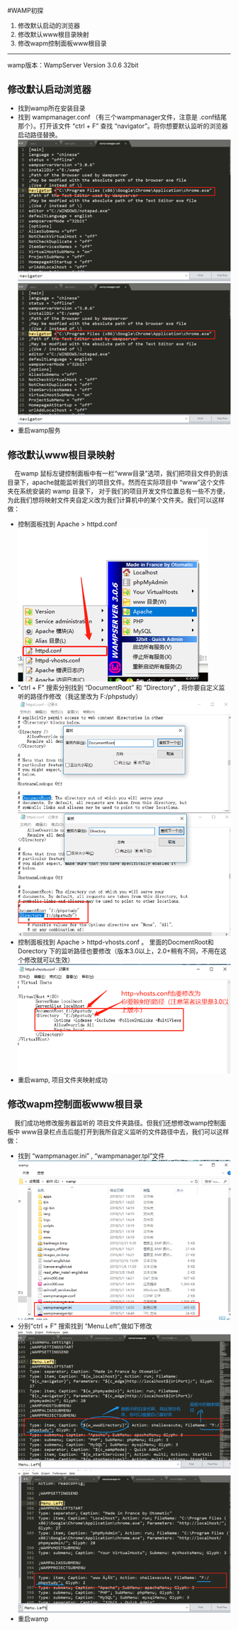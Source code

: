 ﻿#WAMP初探

 1. 修改默认启动的浏览器
 2. 修改默认www根目录映射
 3. 修改wapm控制面板www根目录


----------
wamp版本：WampServer Version 3.0.6 32bit

## 修改默认启动浏览器 ##
 

 - 找到wamp所在安装目录
 - 找到 wampmanager.conf （有三个wampmanager文件，注意是 .conf结尾那个）。打开该文件 “ctrl + F” 查找 “navigator”。将你想要默认监听的浏览器启动路径替换。![此处输入图片的描述][1]
 ![此处输入图片的描述][2]
 - 重启wamp服务

## 修改默认www根目录映射 ##
&nbsp;&nbsp;&nbsp;&nbsp;在wamp 鼠标左键控制面板中有一栏“www目录”选项，我们把项目文件扔到该目录下，apache就能监听我们的项目文件。然而在实际项目中 “www”这个文件夹在系统安装的 wamp 目录下， 对于我们的项目开发文件位置总有一些不方便，为此我们想将映射文件夹自定义改为我们计算机中的某个文件夹。我们可以这样做：

 - 控制面板找到 Apache > httpd.conf
 ![此处输入图片的描述][3]
 - "ctrl + F" 搜索分别找到 “DocumentRoot” 和 “Directory” , 将你要自定义监听的路径作修改（我这里改为 F:/phpstudy）
 ![此处输入图片的描述][4]
![此处输入图片的描述][5]
 - 控制面板找到 Apache > httpd-vhosts.conf 。 里面的DocmentRoot和Dorectory 下的监听路径也要修改（版本3.0以上，2.0+稍有不同，不用在这个修改就可以生效）
![此处输入图片的描述][6]
 - 重启wamp, 项目文件夹映射成功
## 修改wapm控制面板www根目录 ##
&nbsp;&nbsp;&nbsp;&nbsp;我们成功地修改服务器监听的 项目文件夹路径。但我们还想修改wamp控制面板中 www目录栏点击后能打开到我所自定义监听的文件路径中去，我们可以这样做：
 - 找到 “wampmanager.ini” , “wampmanager.tpl”文件
![此处输入图片的描述][7]
 - 分别“ctrl + F” 搜索找到 “Menu.Left”,做如下修改 
![此处输入图片的描述][8]
![此处输入图片的描述][9]
 - 重启wamp
 
 
  
 


  [1]: https://github.com/hedonghui/article/blob/master/php/screenshot/php2.jpg
  [2]: https://github.com/hedonghui/article/blob/master/php/screenshot/php2.jpg
  [3]: https://github.com/hedonghui/article/blob/master/php/screenshot/php3.jpg
  [4]: https://github.com/hedonghui/article/blob/master/php/screenshot/php4.jpg
  [5]: https://github.com/hedonghui/article/blob/master/php/screenshot/php5.jpg
  [6]: https://github.com/hedonghui/article/blob/master/php/screenshot/php7.jpg
  [7]: https://github.com/hedonghui/article/blob/master/php/screenshot/php8.jpg
  [8]: https://github.com/hedonghui/article/blob/master/php/screenshot/php9.jpg
  [9]: https://github.com/hedonghui/article/blob/master/php/screenshot/php10.jpg